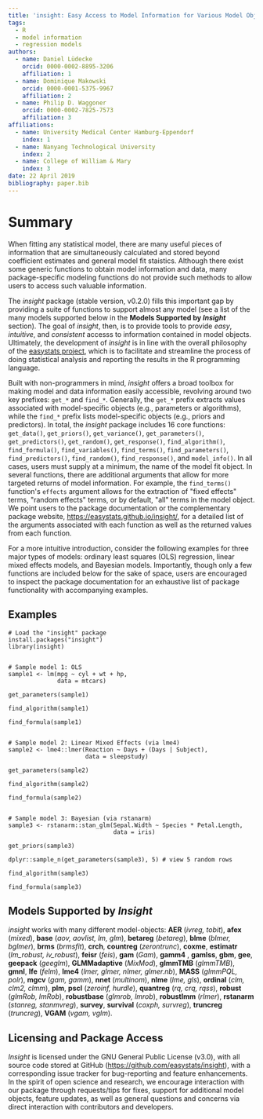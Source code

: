 ```yaml
---
title: 'insight: Easy Access to Model Information for Various Model Objects'
tags:
  - R
  - model information
  - regression models
authors:
  - name: Daniel Lüdecke
    orcid: 0000-0002-8895-3206
    affiliation: 1
  - name: Dominique Makowski
    orcid: 0000-0001-5375-9967
    affiliation: 2
  - name: Philip D. Waggoner
    orcid: 0000-0002-7825-7573
    affiliation: 3
affiliations:
  - name: University Medical Center Hamburg-Eppendorf
    index: 1
  - name: Nanyang Technological University
    index: 2
  - name: College of William & Mary
    index: 3
date: 22 April 2019
bibliography: paper.bib
---
```


# Summary

When fitting any statistical model, there are many useful pieces of information that are simultaneously calculated and stored beyond coefficient estimates and general model fit staistics. Although there exist some generic functions to obtain model information and data, many package-specific modeling functions do not provide such methods to allow users to access such valuable information. 

The *insight* package (stable version, v0.2.0) fills this important gap by providing a suite of functions to support almost any model (see a list of the many models supported below in the **Models Supported by *Insight*** section). The goal of *insight*, then, is to provide tools to provide *easy*, *intuitive*, and *consistent* accesss to information contained in model objects. Ultimately, the development of *insight* is in line with the overall philosophy of the [easystats project](https://github.com/easystats), which is to facilitate and streamline the process of doing statistical analysis and reporting the results in the R programming language. 

Built with non-programmers in mind, *insight* offers a broad toolbox for making model and data information easily accessible, revolving around two key prefixes: `get_*` and `find_*`. Generally, the `get_*` prefix extracts values associated with model-specific objects (e.g., parameters or algorithms), while the `find_*` prefix lists model-specific objects (e.g., priors and predictors). In total, the *insight* package includes 16 core functions: `get_data()`, `get_priors()`, `get_variance()`, `get_parameters()`, `get_predictors()`, `get_random()`, `get_response()`, `find_algorithm()`, `find_formula()`, `find_variables()`, `find_terms()`, `find_parameters()`, `find_predictors()`, `find_random()`, `find_response()`, and `model_info()`. In all cases, users must supply at a minimum, the name of the model fit object. In several functions, there are additional arguments that allow for more targeted returns of model information. For example, the `find_terms()` function's `effects` argument allows for the extraction of "fixed effects" terms, "random effects" terms, or by default, "all" terms in the model object. We point users to the package documentation or the complementary package website, https://easystats.github.io/insight/, for a detailed list of the arguments associated with each function as well as the returned values from each function.

For a more intuitive introduction, consider the following examples for three major types of models: ordinary least squares (OLS) regression, linear mixed effects models, and Bayesian models. Importantly, though only a few functions are included below for the sake of space, users are encouraged to inspect the package documentation for an exhaustive list of package functionality with accompanying examples.

## Examples

```{R}
# Load the "insight" package
install.packages("insight")
library(insight)


# Sample model 1: OLS
sample1 <- lm(mpg ~ cyl + wt + hp, 
              data = mtcars)

get_parameters(sample1)

find_algorithm(sample1)

find_formula(sample1)


# Sample model 2: Linear Mixed Effects (via lme4)
sample2 <- lme4::lmer(Reaction ~ Days + (Days | Subject), 
                      data = sleepstudy)

get_parameters(sample2)

find_algorithm(sample2)

find_formula(sample2)


# Sample model 3: Bayesian (via rstanarm)
sample3 <- rstanarm::stan_glm(Sepal.Width ~ Species * Petal.Length, 
                              data = iris)

get_priors(sample3)

dplyr::sample_n(get_parameters(sample3), 5) # view 5 random rows

find_algorithm(sample3)

find_formula(sample3)
```

## Models Supported by *Insight*

*insight* works with many different model-objects: **AER** (*ivreg, tobit*), **afex** (*mixed*), **base** (*aov, aovlist, lm, glm*), **betareg** (*betareg*), **blme** (*blmer, bglmer*), **brms** (*brmsfit*), **crch**, **countreg** (*zerontrunc*), **coxme**, **estimatr** (*lm_robust, iv_robust*), **feisr** (*feis*), **gam** (*Gam*), **gamm4** , **gamlss**, **gbm**, **gee**, **geepack** (*geeglm*), **GLMMadaptive** (*MixMod*), **glmmTMB** (*glmmTMB*), **gmnl**, **lfe** (*felm*), **lme4** (*lmer, glmer, nlmer, glmer.nb*), **MASS** (*glmmPQL, polr*), **mgcv** (*gam, gamm*), **nnet** (*multinom*), **nlme** (*lme, gls*), **ordinal** (*clm, clm2, clmm*), **plm**, **pscl** (*zeroinf, hurdle*), **quantreg** (*rq, crq, rqss*), **robust** (*glmRob, lmRob*), **robustbase** (*glmrob, lmrob*), **robustlmm** (*rlmer*), **rstanarm** (*stanreg, stanmvreg*), **survey**, **survival** (*coxph, survreg*), **truncreg** (*truncreg*), **VGAM** (*vgam, vglm*).

## Licensing and Package Access

*Insight* is licensed under the GNU General Public License (v3.0), with all source code stored at GitHub (https://github.com/easystats/insight), with a corresponding issue tracker for bug-reporting and feature enhancements. In the spirit of open science and research, we encourage interaction with our package through requests/tips for fixes, support for additional model objects, feature updates, as well as general questions and concerns via direct interaction with contributors and developers.

